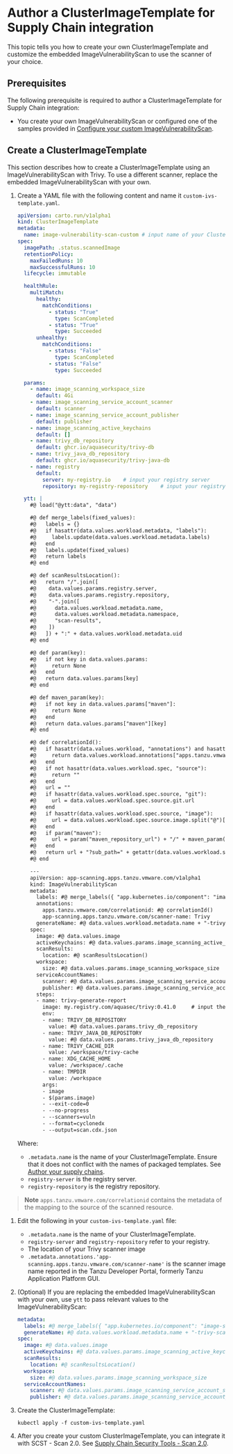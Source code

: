 # Author a ClusterImageTemplate for Supply Chain integration

This topic tells you how to create your own ClusterImageTemplate and customize the embedded ImageVulnerabilityScan to use the scanner of your choice.

## <a id='prerecs'></a> Prerequisites

The following prerequisite is required to author a ClusterImageTemplate for Supply Chain integration:

- You create your own ImageVulnerabilityScan or configured one of the samples provided in [Configure your custom ImageVulnerabilityScan](./ivs-custom-samples.hbs.md).

## <a id='create-clusterimagetemplate'></a> Create a ClusterImageTemplate

This section describes how to create a ClusterImageTemplate using an ImageVulnerabilityScan with Trivy. To use a different scanner, replace the embedded ImageVulnerabilityScan with your own.

1. Create a YAML file with the following content and name it `custom-ivs-template.yaml`.

    ```yaml
    apiVersion: carto.run/v1alpha1
    kind: ClusterImageTemplate
    metadata:
      name: image-vulnerability-scan-custom # input name of your ClusterImageTemplate
    spec:
      imagePath: .status.scannedImage
      retentionPolicy:
        maxFailedRuns: 10
        maxSuccessfulRuns: 10
      lifecycle: immutable

      healthRule:
        multiMatch:
          healthy:
            matchConditions:
              - status: "True"
                type: ScanCompleted
              - status: "True"
                type: Succeeded
          unhealthy:
            matchConditions:
              - status: "False"
                type: ScanCompleted
              - status: "False"
                type: Succeeded

      params:
        - name: image_scanning_workspace_size
          default: 4Gi
        - name: image_scanning_service_account_scanner
          default: scanner
        - name: image_scanning_service_account_publisher
          default: publisher
        - name: image_scanning_active_keychains
          default: []
        - name: trivy_db_repository
          default: ghcr.io/aquasecurity/trivy-db
        - name: trivy_java_db_repository
          default: ghcr.io/aquasecurity/trivy-java-db
        - name: registry
          default:
            server: my-registry.io    # input your registry server
            repository: my-registry-repository    # input your registry repository

      ytt: |
        #@ load("@ytt:data", "data")

        #@ def merge_labels(fixed_values):
        #@   labels = {}
        #@   if hasattr(data.values.workload.metadata, "labels"):
        #@     labels.update(data.values.workload.metadata.labels)
        #@   end
        #@   labels.update(fixed_values)
        #@   return labels
        #@ end

        #@ def scanResultsLocation():
        #@   return "/".join([
        #@    data.values.params.registry.server,
        #@    data.values.params.registry.repository,
        #@    "-".join([
        #@      data.values.workload.metadata.name,
        #@      data.values.workload.metadata.namespace,
        #@      "scan-results",
        #@    ])
        #@   ]) + ":" + data.values.workload.metadata.uid
        #@ end

        #@ def param(key):
        #@   if not key in data.values.params:
        #@     return None
        #@   end
        #@   return data.values.params[key]
        #@ end

        #@ def maven_param(key):
        #@   if not key in data.values.params["maven"]:
        #@     return None
        #@   end
        #@   return data.values.params["maven"][key]
        #@ end

        #@ def correlationId():
        #@   if hasattr(data.values.workload, "annotations") and hasattr(data.values.workload.annotations, "apps.tanzu.vmware.com/correlationid"):
        #@     return data.values.workload.annotations["apps.tanzu.vmware.com/correlationid"]
        #@   end
        #@   if not hasattr(data.values.workload.spec, "source"):
        #@     return ""
        #@   end
        #@   url = ""
        #@   if hasattr(data.values.workload.spec.source, "git"):
        #@     url = data.values.workload.spec.source.git.url
        #@   end
        #@   if hasattr(data.values.workload.spec.source, "image"):
        #@     url = data.values.workload.spec.source.image.split("@")[0]
        #@   end
        #@   if param("maven"):
        #@     url = param("maven_repository_url") + "/" + maven_param("groupId").replace(".", "/") + "/" + maven_param("artifactId")
        #@   end
        #@   return url + "?sub_path=" + getattr(data.values.workload.spec.source, "subPath", "/")
        #@ end

        ---
        apiVersion: app-scanning.apps.tanzu.vmware.com/v1alpha1
        kind: ImageVulnerabilityScan
        metadata:
          labels: #@ merge_labels({ "app.kubernetes.io/component": "image-scan" })
          annotations:
            apps.tanzu.vmware.com/correlationid: #@ correlationId()
            app-scanning.apps.tanzu.vmware.com/scanner-name: Trivy
          generateName: #@ data.values.workload.metadata.name + "-trivy-scan-"
        spec:
          image: #@ data.values.image
          activeKeychains: #@ data.values.params.image_scanning_active_keychains
          scanResults:
            location: #@ scanResultsLocation()
          workspace:
            size: #@ data.values.params.image_scanning_workspace_size
          serviceAccountNames:
            scanner: #@ data.values.params.image_scanning_service_account_scanner
            publisher: #@ data.values.params.image_scanning_service_account_publisher
          steps:
          - name: trivy-generate-report
            image: my.registry.com/aquasec/trivy:0.41.0     # input the location of your trivy scanner image
            env:
            - name: TRIVY_DB_REPOSITORY
              value: #@ data.values.params.trivy_db_repository
            - name: TRIVY_JAVA_DB_REPOSITORY
              value: #@ data.values.params.trivy_java_db_repository
            - name: TRIVY_CACHE_DIR
              value: /workspace/trivy-cache
            - name: XDG_CACHE_HOME
              value: /workspace/.cache
            - name: TMPDIR
              value: /workspace
            args:
            - image
            - $(params.image)
            - --exit-code=0
            - --no-progress
            - --scanners=vuln
            - --format=cyclonedx
            - --output=scan.cdx.json
    ```

    Where:

    - `.metadata.name` is the name of your ClusterImageTemplate. Ensure that it does not conflict with the names of packaged templates. See [Author your supply chains](../scc/authoring-supply-chains.hbs.md#providing-your-own-templates).
    - `registry-server` is the registry server.
    - `registry-repository` is the registry repository.

>**Note** `apps.tanzu.vmware.com/correlationid` contains the metadata of the mapping to the source of the scanned resource.

1. Edit the following in your `custom-ivs-template.yaml` file:
   - `.metadata.name` is the name of your ClusterImageTemplate.
   - `registry-server` and `registry-repository` refer to your registry.
   - The location of your Trivy scanner image
   - `.metadata.annotations.'app-scanning.apps.tanzu.vmware.com/scanner-name'` is the scanner image name reported in the Tanzu Developer Portal, formerly Tanzu Application Platform GUI.

2. (Optional) If you are replacing the embedded ImageVulnerabilityScan with your own, use `ytt` to pass relevant values to the ImageVulnerabilityScan:

    ```yaml
    metadata:
      labels: #@ merge_labels({ "app.kubernetes.io/component": "image-scan" })
      generateName: #@ data.values.workload.metadata.name + "-trivy-scan-"
    spec:
      image: #@ data.values.image
      activeKeychains: #@ data.values.params.image_scanning_active_keychains
      scanResults:
        location: #@ scanResultsLocation()
      workspace:
        size: #@ data.values.params.image_scanning_workspace_size
      serviceAccountNames:
        scanner: #@ data.values.params.image_scanning_service_account_scanner
        publisher: #@ data.values.params.image_scanning_service_account_publisher
    ```

3. Create the ClusterImageTemplate:

    ```console
    kubectl apply -f custom-ivs-template.yaml
    ```

4. After you create your custom ClusterImageTemplate, you can integrate it with SCST - Scan 2.0. See [Supply Chain Security Tools - Scan 2.0](./integrate-app-scanning.hbs.md).
